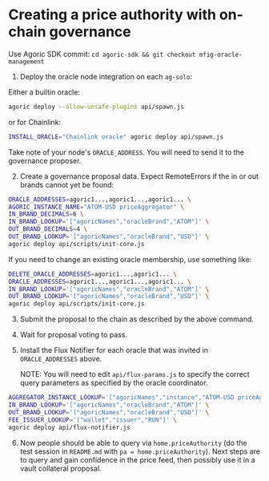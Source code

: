 # Creating a price authority with on-chain governance

Use Agoric SDK commit: `cd agoric-sdk && git checkout mfig-oracle-management`

1. Deploy the oracle node integration on each `ag-solo`:

Either a builtin oracle:

```sh
agoric deploy --allow-unsafe-plugins api/spawn.js
```

or for Chainlink:

```sh
INSTALL_ORACLE="Chainlink oracle" agoric deploy api/spawn.js
```

Take note of your node's `ORACLE_ADDRESS`.  You will need to send it to the
governance proposer.

2. Create a governance proposal data.  Expect RemoteErrors if the in or out brands cannot yet be found:

```sh
ORACLE_ADDRESSES=agoric1...,agoric1...,agoric1... \
AGORIC_INSTANCE_NAME="ATOM-USD priceAggregator" \
IN_BRAND_DECIMALS=6 \
IN_BRAND_LOOKUP='["agoricNames","oracleBrand","ATOM"]' \
OUT_BRAND_DECIMALS=4 \
OUT_BRAND_LOOKUP='["agoricNames","oracleBrand","USD"]' \
agoric deploy api/scripts/init-core.js
```

If you need to change an existing oracle membership, use something like:

```sh
DELETE_ORACLE_ADDRESSES=agoric1...,agoric1... \
ORACLE_ADDRESSES=agoric1...,agoric1...,agoric1... \
IN_BRAND_LOOKUP='["agoricNames","oracleBrand","ATOM"]' \
OUT_BRAND_LOOKUP='["agoricNames","oracleBrand","USD"]' \
agoric deploy api/scripts/init-core.js
```

3. Submit the proposal to the chain as described by the above command.

4. Wait for proposal voting to pass.

5. Install the Flux Notifier for each oracle that was invited in
   `ORACLE_ADDRESSES` above.
   
   NOTE: You will need to edit `api/flux-params.js` to specify the correct query
   parameters as specified by the oracle coordinator.

```sh
AGGREGATOR_INSTANCE_LOOKUP='["agoricNames","instance","ATOM-USD priceAggregator"]' \
IN_BRAND_LOOKUP='["agoricNames","oracleBrand","ATOM"]' \
OUT_BRAND_LOOKUP='["agoricNames","oracleBrand","USD"]' \
FEE_ISSUER_LOOKUP='["wallet","issuer","RUN"]' \
agoric deploy api/flux-notifier.js
```

6. Now people should be able to query via `home.priceAuthority` (do the test
   session in `README.md` with `pa = home.priceAuthority`).  Next steps are to
   query and gain confidence in the price feed, then possibly use it in a vault
   collateral proposal.
